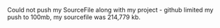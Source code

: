Could not push my SourceFile along with my project - github limited my push to 100mb, my sourcefile was 214,779 kb. 
